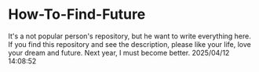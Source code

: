 # How-To-Find-Future
It's a not popular person's repository, but he want to write everything here. If you find this repository and see the description, please like your life, love your dream and future. Next year, I must become better. 2025/04/12 14:08:52
